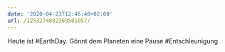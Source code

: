 ```yaml
---
date: '2020-04-23T12:46:40+02:00'
url: /1253274082369581057/
---
```

Heute ist #EarthDay. Gönnt dem Planeten eine Pause #Entschleunigung
